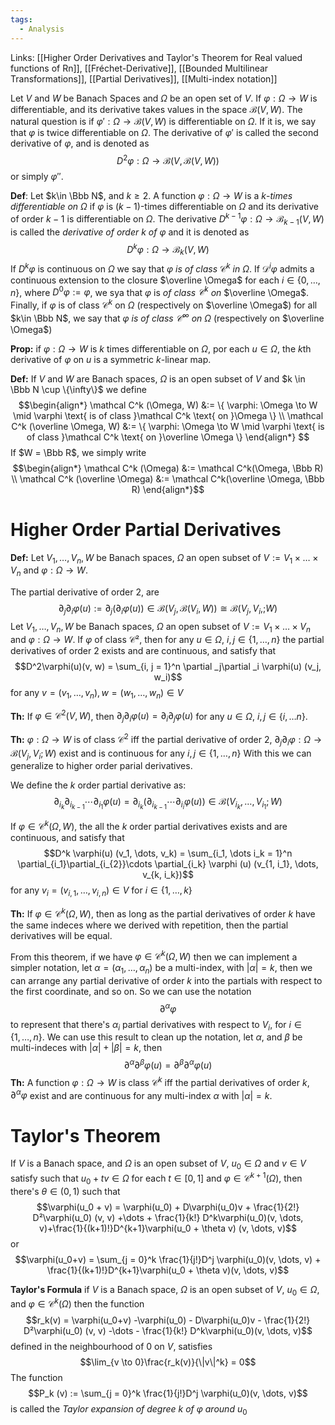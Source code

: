 ```yaml
---
tags:
  - Analysis
---
```

Links: [[Higher Order Derivatives and Taylor's Theorem for Real valued functions of Rn]], [[Fréchet-Derivative]], [[Bounded Multilinear Transformations]], [[Partial Derivatives]], [[Multi-index notation]]

Let $V$ and $W$ be Banach Spaces and $\Omega$ be an open set of $V$. If $\varphi:\Omega\to W$ is differentiable, and its derivative takes values in the space $\mathcal B(V, W)$. The natural question is if $\varphi':\Omega\to \mathcal B(V, W)$ is differentiable on $\Omega$. If it is, we say that $\varphi$ is twice differentiable on $\Omega$. The derivative of $\varphi'$ is called the second derivative of $\varphi$, and is denoted as $$D^2 \varphi:\Omega \to \mathcal B(V, \mathcal B(V, W))$$or simply $\varphi''$. 

**Def**: Let $k\in \Bbb N$, and $k\ge 2$. A function $\varphi:\Omega\to W$ is a $k$-*times differentiable on* $\Omega$ if $\varphi$ is $(k-1)$-times differentiable on $\Omega$ and its derivative of order $k-1$ is differentiable on $\Omega$. The derivative $D^{k-1}\varphi:\Omega \to \mathcal B_{k-1}(V, W)$ is called the *derivative of order* $k$ *of* $\varphi$ and it is denoted as $$D^k \varphi: \Omega \to \mathcal B_k(V, W)$$
If $D^k\varphi$ is continuous on $\Omega$ we say that $\varphi$ *is of class* $\mathcal C^k$ *in* $\Omega$. 
If $\mathcal D^i \varphi$ admits a continuous extension to the closure $\overline \Omega$ for each $i\in \{0, \dots, n\}$, where $D^0 \varphi := \varphi$, we sya that $\varphi$ is *of class $\mathcal C^k$ on* $\overline \Omega$. 
Finally, if $\varphi$ is of class $\mathcal C^k$ on $\Omega$ (respectively on $\overline \Omega$) for all $k\in \Bbb N$, we say that $\varphi$ *is of class $\mathcal C^\infty$ on* $\Omega$ (respectively on $\overline \Omega$)

**Prop:** if $\varphi:\Omega \to W$ is $k$ times differentiable on $\Omega$, por each $u \in \Omega$, the $k$th derivative of $\varphi$ on $u$ is a symmetric $k$-linear map. 

**Def:** If $V$ and $W$ are Banach spaces, $\Omega$ is an open subset of $V$ and $k \in \Bbb N \cup \{\infty\}$ we define $$\begin{align*} 
\mathcal C^k (\Omega, W) &:= \{ \varphi: \Omega \to W \mid \varphi \text{ is of class }\mathcal C^k \text{ on }\Omega \} \\
\mathcal C^k (\overline \Omega, W) &:= \{ \varphi: \Omega \to W \mid \varphi \text{ is of class }\mathcal C^k \text{ on }\overline \Omega \} 
\end{align*} $$
If $W = \Bbb R$, we simply write $$\begin{align*}
\mathcal C^k (\Omega) &:= \mathcal C^k(\Omega, \Bbb R) \\
\mathcal C^k (\overline \Omega) &:= \mathcal C^k(\overline \Omega, \Bbb R)
\end{align*}$$
# Higher Order Partial Derivatives

**Def:** Let $V_1, \dots, V_n, W$ be Banach spaces, $\Omega$ an open subset of $V:= V_1 \times \dots \times V_n$ and $\varphi: \Omega \to W$.

The partial derivative of order $2$, are $$\partial_j\partial _i \varphi(u):= \partial _j(\partial_i \varphi(u)) \in \mathcal B(V_j, \mathcal B (V_i, W))\cong \mathcal B(V_j, V_i, ;W)$$
 Let $V_1, \dots, V_n, W$ be Banach spaces, $\Omega$ an open subset of $V:= V_1 \times \dots \times V_n$ and $\varphi: \Omega \to W$. If $\varphi$ of class $\mathcal C²$, then for any $u \in \Omega$, $i,j\in \{1, \dots, n\}$ the partial derivatives of order $2$ exists and are continuous, and satisfy that $$D^2\varphi(u)(v, w) = \sum_{i, j = 1}^n \partial _j\partial _i \varphi(u) (v_j, w_i)$$
for any $v=(v_1, \dots, v_n), w = (w_1, \dots, w_n) \in V$

**Th:** If $\varphi\in \mathcal C^2(V, W)$, then $\partial_j\partial_i \varphi(u) = \partial_i\partial_j\varphi(u)$ for any $u \in \Omega$, $i,j \in \{i, \dots n\}$. 

**Th:** $\varphi: \Omega \to W$ is of class $\mathcal C^2$ iff the partial derivative of order $2$, $\partial_j\partial_i\varphi:\Omega \to \mathcal B(V_j, V_i;W)$ exist and is continuous for any $i, j  \in \{1, \dots, n\}$ 
With this we can generalize to higher order parial derivatives.

We define the $k$ order partial derivative as:
$$ \partial_{i_k}\partial_{i_{k-1}}\cdots \partial_{i_1} \varphi (u) = \partial_{i_k}(\partial_{i_{k-1}}\cdots \partial_{i_i}\varphi(u)) \in \mathcal B(V_{i_k}, \dots, V_{i_1}; W)$$

If $\varphi \in \mathcal C ^k(\Omega, W)$, the all the $k$ order partial derivatives exists and are continuous, and satisfy that $$D^k \varphi(u) (v_1, \dots, v_k) = \sum_{i_1, \dots i_k = 1}^n \partial_{i_1}\partial_{i_{2}}\cdots \partial_{i_k} \varphi (u) (v_{1, i_1}, \dots, v_{k, i_k})$$
for any $v_i = (v_{i, 1}, \dots, v_{i, n}) \in V$ for $i \in \{1, \dots, k\}$ 

**Th:** If $\varphi \in \mathcal C^k (\Omega, W)$, then as long as the partial derivatives of order $k$ have the same indeces where we derived with repetition, then the partial derivatives will be equal.

From this theorem, if we have $\varphi \in \mathcal C^k(\Omega, W)$ then we can implement a simpler notation, let $\alpha = (\alpha_1, \dots, \alpha_n)$ be a multi-index, with $|\alpha| = k$, then we can arrange any partial derivative of order $k$ into the partials with respect to the first coordinate, and so on.  So we can use the notation $$\partial^\alpha \varphi$$
to represent that there's $\alpha_i$ partial derivatives with respect to $V_i$, for $i \in \{1, \dots, n\}$.  We can use this result to clean up the notation, let $\alpha$, and $\beta$ be multi-indeces with $|\alpha| + |\beta| = k$, then $$\partial ^\alpha \partial ^\beta \varphi(u) = \partial^\beta \partial ^\alpha \varphi(u)$$
**Th:** A function $\varphi:\Omega \to W$ is class $\mathcal C^k$ iff the partial derivatives of order $k$, $\partial^\alpha \varphi$ exist and are continuous for any multi-index $\alpha$ with $|\alpha| = k$.  
# Taylor's Theorem

If $V$ is a Banach space, and $\Omega$ is an open subset of $V$, $u_0 \in \Omega$ and $v \in V$ satisfy such that $u_0 + tv \in \Omega$ for each $t \in  [0, 1]$ and $\varphi \in \mathcal C^{k+1}(\Omega)$, then there's $\theta \in (0, 1)$ such that $$\varphi(u_0 + v) = \varphi(u_0) + D\varphi(u_0)v + \frac{1}{2!} D²\varphi(u_0) (v, v) +\dots + \frac{1}{k!} D^k\varphi(u_0)(v, \dots, v)+\frac{1}{(k+1)!}D^{k+1}\varphi(u_0 + \theta v) (v, \dots, v)$$
or
$$\varphi(u_0+v) = \sum_{j = 0}^k \frac{1}{j!}D^j \varphi(u_0)(v, \dots, v) + \frac{1}{(k+1)!}D^{k+1}\varphi(u_0 + \theta v)(v, \dots, v)$$

**Taylor's Formula**
if $V$ is a Banach space, $\Omega$ is an open subset of $V$, $u_0\in \Omega$, and $\varphi \in \mathcal C^k(\Omega)$ then the function $$r_k(v) = \varphi(u_0+v) -\varphi(u_0) - D\varphi(u_0)v - \frac{1}{2!} D²\varphi(u_0) (v, v) -\dots - \frac{1}{k!} D^k\varphi(u_0)(v, \dots, v)$$
defined in the neighbourhood of $0$ on $V$, satisfies $$\lim_{v \to 0}\frac{r_k(v)}{\|v\|^k} = 0$$
The function $$P_k (v) :=  \sum_{j = 0}^k \frac{1}{j!}D^j \varphi(u_0)(v, \dots, v)$$is called the *Taylor expansion of degree* $k$ *of $\varphi$ around* $u_0$
